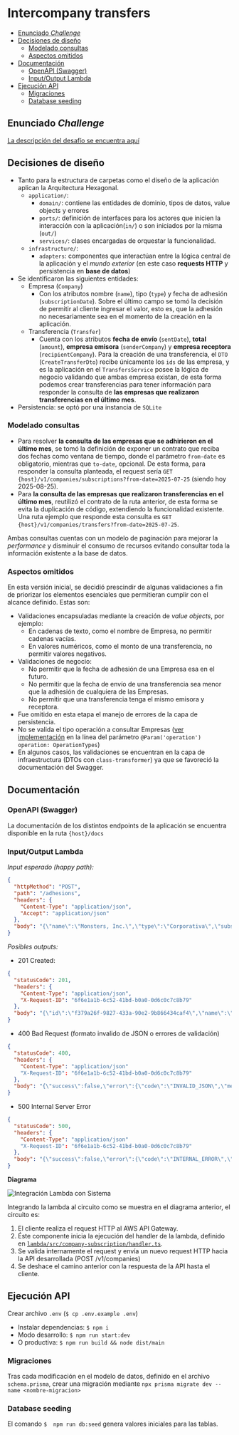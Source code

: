 # Intercompany transfers

- [Enunciado _Challenge_](#enunciado-challenge)
- [Decisiones de diseño](#decisiones-de-diseño)
  - [Modelado consultas](#modelado-consultas)
  - [Aspectos omitidos](#aspectos-omitidos)
- [Documentación](#documentación)
  - [OpenAPI (Swagger)](#openapi-swagger)
  - [Input/Output Lambda](#inputoutput-lambda)
- [Ejecución API](#ejecución-api)
  - [Migraciones](#migraciones)
  - [Database seeding](#database-seeding)

## Enunciado _Challenge_

[La descripción del desafío se encuentra aquí](challenge.md)

## Decisiones de diseño

- Tanto para la estructura de carpetas como el diseño de la aplicación aplican la Arquitectura Hexagonal.
  - `application/`:
    - `domain/`: contiene las entidades de dominio, tipos de datos, value objects y errores
    - `ports/`: definición de interfaces para los actores que inicien la interacción con la aplicación(`in/`) o son iniciados por la misma (`out/`)
    - `services/`: clases encargadas de orquestar la funcionalidad.
  - `infrastructure/`:
    - `adapters`: componentes que interactúan entre la lógica central de la aplicación y el _mundo exterior_ (en este caso **requests HTTP** y persistencia en **base de datos**)
- Se identificaron las siguientes entidades:
  - Empresa (`Company`)
    - Con los atributos nombre (`name`), tipo (`type`) y fecha de adhesión (`subscriptionDate`). Sobre el último campo se tomó la decisión de permitir al cliente ingresar el valor, esto es, que la adhesión no necesariamente sea en el momento de la creación en la aplicación.
  - Transferencia (`Transfer`)
    - Cuenta con los atributos **fecha de envío** (`sentDate`), **total** (`amount`), **empresa emisora** (`senderCompany`) y **empresa receptora** (`recipientCompany`). Para la creación de una transferencia, el `DTO` (`CreateTransferDto`) recibe únicamente los `ids` de las empresa, y es la aplicación en el `TransfersService` posee la lógica de negocio validando que ambas empresa existan, de esta forma podemos crear transferencias para tener información para responder la consulta de **las empresas que realizaron transferencias en el último mes**.
- Persistencia: se optó por una instancia de `SQLite`

### Modelado consultas

- Para resolver **la consulta de las empresas que se adhirieron en el último mes**, se tomó la definición de exponer un contrato que reciba dos fechas como ventana de tiempo, donde el parámetro `from-date` es obligatorio, mientras que `to-date`, opcional. De esta forma, para responder la consulta planteada, el request sería `GET {host}/v1/companies/subscriptions?from-date=2025-07-25` (siendo hoy 2025-08-25).
- Para **la consulta de las empresas que realizaron transferencias en el último mes**, reutilizó el contrato de la ruta anterior, de esta forma se evita la duplicación de código, extendiendo la funcionalidad existente. Una ruta ejemplo que responde esta consulta es `GET {host}/v1/companies/transfers?from-date=2025-07-25`.

Ambas consultas cuentas con un modelo de paginación para mejorar la _performance_ y disminuir el consumo de recursos evitando consultar toda la información existente a la base de datos.

### Aspectos omitidos

En esta versión inicial, se decidió prescindir de algunas validaciones a fin de priorizar los elementos esenciales que permitieran cumplir con el alcance definido. Estas son:

- Validaciones encapsuladas mediante la creación de _value objects_, por ejemplo:
  - En cadenas de texto, como el nombre de Empresa, no permitir cadenas vacías.
  - En valores numéricos, como el monto de una transferencia, no permitir valores negativos.
- Validaciones de negocio:
  - No permitir que la fecha de adhesión de una Empresa esa en el futuro.
  - No permitir que la fecha de envío de una transferencia sea menor que la adhesión de cualquiera de las Empresas.
  - No permitir que una transferencia tenga el mismo emisora y receptora.
- Fue omitido en esta etapa el manejo de errores de la capa de persistencia.
- No se valida el tipo operación a consultar Empresas ([ver implementación](src/infrastructure/adapters/in/http/controllers/company.controller.ts#L92) en la línea del parámetro `@Param('operation') operation: OperationTypes`)
- En algunos casos, las validaciones se encuentran en la capa de infraestructura (DTOs con `class-transformer`) ya que se favoreció la documentación del Swagger.

## Documentación

### OpenAPI (Swagger)

La documentación de los distintos endpoints de la aplicación se encuentra disponible en la ruta `{host}/docs`

### Input/Output Lambda

_Input esperado (happy path):_

```json
{
  "httpMethod": "POST",
  "path": "/adhesions",
  "headers": {
    "Content-Type": "application/json",
    "Accept": "application/json"
  },
  "body": "{\"name\":\"Monsters, Inc.\",\"type\":\"Corporativa\",\"subscriptionDate\":\"1973-08-25T13:47:24.108Z\"}"
}
```

_Posibles outputs:_

- 201 Created:

```json
{
  "statusCode": 201,
  "headers": {
    "Content-Type": "application/json",
    "X-Request-ID": "6f6e1a1b-6c52-41bd-b0a0-0d6c0c7c8b79"
  },
  "body": "{\"id\":\"f379a26f-9827-433a-90e2-9b866434caf4\",\"name\":\"Monsters, Inc.\",\"type\":\"Corporativa\",\"subscriptionDate\":\"1973-08-25T13:47:24.108Z\"}"
}
```

- 400 Bad Request (formato invalido de JSON o errores de validación)

```json
{
  "statusCode": 400,
  "headers": {
    "Content-Type": "application/json"
    "X-Request-ID": "6f6e1a1b-6c52-41bd-b0a0-0d6c0c7c8b79"
  },
  "body": "{\"success\":false,\"error\":{\"code\":\"INVALID_JSON\",\"message\":\"The request body is not valid JSON\"}}"
}
```

- 500 Internal Server Error

```json
{
  "statusCode": 500,
  "headers": {
    "Content-Type": "application/json"
    "X-Request-ID": "6f6e1a1b-6c52-41bd-b0a0-0d6c0c7c8b79"
  },
  "body": "{\"success\":false,\"error\":{\"code\":\"INTERNAL_ERROR\",\"message\":\"Internal server error\"}}"
}
```

**Diagrama**

![Integración Lambda con Sistema](integration.svg)

Integrando la lambda al circuito como se muestra en el diagrama anterior, el circuito es:

1. El cliente realiza el request HTTP al AWS API Gateway.
2. Éste componente inicia la ejecución del handler de la lambda, definido en [`lambda/src/company-subscription/handler.ts`](lambda/src/company-subscription/handler.ts).
3. Se valida internamente el request y envía un nuevo request HTTP hacia la API desarrollada (POST /v1/companies)
4. Se deshace el camino anterior con la respuesta de la API hasta el cliente.

## Ejecución API

Crear archivo `.env` (`$ cp .env.example .env`)

- Instalar dependencias: `$ npm i`
- Modo desarrollo: `$ npm run start:dev`
- O productiva: `$ npm run build && node dist/main`

### Migraciones

Tras cada modificación en el modelo de datos, definido en el archivo `schema.prisma`, crear una migración mediante `npx prisma migrate dev --name <nombre-migracion>`

### Database seeding

El comando `$  npm run db:seed` genera valores iniciales para las tablas.
